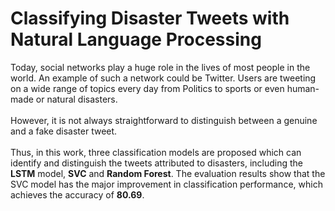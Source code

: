 # Classifying Disaster Tweets with Natural Language Processing
Today, social networks play a huge role in the lives of most people in the world. An example of such a network could be Twitter. Users are tweeting on a wide range of topics every day from Politics to sports or even human-made or natural disasters.
<br /><br /> However, it is not always straightforward to distinguish between a genuine and a fake disaster tweet.
<br /><br /> Thus, in this work, three classification models are proposed which can identify and distinguish the tweets attributed to disasters, including the **LSTM** model, **SVC** and **Random Forest**. The evaluation results show that the SVC model has the major improvement in classification performance, which achieves the accuracy of **80.69**.

